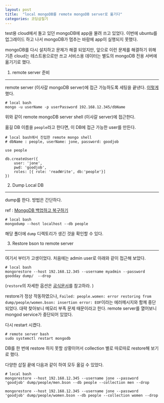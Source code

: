 ```yaml
---
layout: post
title:  "local mongoDB를 remote mongoDB server로 옮기다"
categories: 코딩삽질기
---
```


test용 cloud에서 돌고 있던 mongoDB에 app을 물려 쓰고 있었다. 이번에 ubuntu를 업그레이드 하고 나서 mongoDB가 멈추는 바람에 app이 실행되지 못했다. 

mongoDB를 다시 설치하고 문제가 해결 되었지만, 앞으로 이런 문제를 해결하기 위해 기존 cloud는 테스트용으로만 쓰고 서비스용 데이터는 별도의 mongoDB 전용 서버에 옮기기로 했다. 


1. remote server 준비
-------------------------

remote server (이사갈 mongoDB server)에 접근 가능하도록 세팅을 끝낸다. [이렇게](http://pinedance.github.io/blog/2017/06/20/mongoDB-on-ubuntu) 했다.

```
# local bash
mongo -u userName -p userPassword 192.168.12.345/dbName
```

위와 같이 remote mongoDB server shell (이사갈 server)에 접근한다. 

옮길 DB 이름을 `people`라고 한다면, 이 DB에 접근 가능한 user를 만든다. 

```
# local bash에서 진입한 remote mongo shell
# dbName : people, userName: jone, password: goodjob

use people

db.createUser({
    user: 'jone',
    pwd: 'goodjob',
    roles: [{ role: 'readWrite', db:'people'}]
})
```

2. Dump Local DB
---------------------

dump를 한다. 방법은 간단하다. 

ref : [MongoDB 백업하고 복구하기](https://blog.outsider.ne.kr/790)

```
# local bash
mongodump --host localhost --db people
```

해당 폴더에 `dump` 디렉토리가 생긴 것을 확인할 수 있다. 


3. Restore bson to remote server
------------------------------------

여기서 부터가 고생이었다. 처음에는 admin user로 아래와 같이 접근해 보았다. 

```
# local bash
mongorestore --host 192.168.12.345 --username myadmin --password goodday dump/  --drop
```

(`restore`의 자세한 옵션은 [공식문서](https://docs.mongodb.com/manual/reference/program/mongorestore/)를 참고하라. )

restore가 정상 작동하였으나, `Failed: people.women: error restoring from dump/people/women.bson: insertion error: EOF`이라는 에러메시지와 함께 중단되었다. 대략 찾아보니 메모리 부족 문제 때문이라고 한다. remote server를 열어보니 mongod service가 중단되어 있었다. 

다시 restart 시켰다. 

```
# remote server bash
sudo systemctl restart mongodb
```

DB를 한 번에 restore 하지 못할 상황이어서 collection 별로 따로따로 restore해 보기로 했다. 

다양한 삽질 끝에 다음과 같이 하여 모두 옮길 수 있었다. 

```
# local bash
mongorestore --host 192.168.12.345 --username jone --password 'goodjob' dump/people/men.bson --db people --collection men --drop

mongorestore --host 192.168.12.345 --username jone --password 'goodjob' dump/people/women.bson --db people --collection women --drop
```



